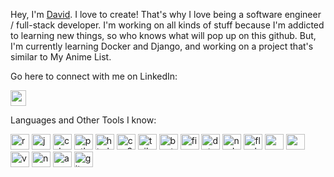 
<!---
davidpierce24/davidpierce24 is a ✨ special ✨ repository because its `README.md` (this file) appears on your GitHub profile.
You can click the Preview link to take a look at your changes.
--->

Hey, I'm [David](https://github.com/davidpierce24). I love to create! That's why I love being a software engineer / full-stack developer. I'm working on all kinds of stuff because I'm addicted to learning new things, so who knows what will pop up on this github. But, I'm currently learning Docker and Django, and working on a project that's similar to My Anime List. 

Go here to connect with me on LinkedIn:
<!-- ![LinkedIn](https://user-images.githubusercontent.com/103011750/182666854-08f79ae3-40c3-4c22-b298-6943f70c5836.png) -->
<!-- <img src="https://user-images.githubusercontent.com/16319829/81180309-2b51f000-8fee-11ea-8a78-ddfe8c3412a7.png" width="150" height="280"> -->
[<img src="https://user-images.githubusercontent.com/103011750/182666854-08f79ae3-40c3-4c22-b298-6943f70c5836.png" width="25" height="25">](https://www.linkedin.com/in/david-pierce-784706170/)

Languages and Other Tools I know:

<img src="https://user-images.githubusercontent.com/103011750/182715135-4791880f-115d-49c8-bda2-4edbfb132e91.png" alt="react" width="30" height="25"> <img src="https://user-images.githubusercontent.com/103011750/182716238-14c2f6cd-bf67-4be4-a1b6-3fa229ad1d2a.svg" alt="javascript" width="30" height="25"> <img src="https://user-images.githubusercontent.com/103011750/182716801-4c6d0374-5c33-47b5-bd0a-fe58f2d5f3de.svg" alt="csharp" width="30" height="25"> <img src="https://user-images.githubusercontent.com/103011750/182717398-a7059d83-9e24-4c48-98d5-993b640e1c00.svg" alt="python" width="30" height="25"> <img src="https://user-images.githubusercontent.com/103011750/182717116-4f278298-73a0-4a84-b136-4865f06a7138.svg" alt="html5" width="30" height="25"> <img src="https://user-images.githubusercontent.com/103011750/182716867-047fcf0d-c988-4cab-b789-9277bc86c9d8.svg" alt="css3" width="30" height="25"> <img src="https://user-images.githubusercontent.com/103011750/182717513-fac5322d-5b3e-4fb7-b7dd-9c0b1b35f316.svg" alt="tailwindcss" width="30" height="25"> <img src="https://user-images.githubusercontent.com/103011750/182716739-430acad5-722f-4fb8-956e-e0dccbd4cfb3.svg" alt="bootstrap" width="30" height="25"> <img src="https://user-images.githubusercontent.com/103011750/182716980-ec9eb017-e9a2-48c5-8794-86d01a5793d8.svg" alt="figma" width="30" height="25"> <img src="https://user-images.githubusercontent.com/103011750/182716905-faae3e31-f439-48e3-a845-6ac157575061.svg" alt="dotnetcore" width="30" height="25"> <img src="https://user-images.githubusercontent.com/103011750/182717286-7902004c-e193-4932-aec3-0e51c349bfb8.svg" alt="nodejs" width="30" height="25"> <img src="https://user-images.githubusercontent.com/103011750/182719989-9d3464df-a16e-4216-b6d6-2c17afc2a229.svg" alt="flask"  width="30" height="25"> <img src="https://user-images.githubusercontent.com/103011750/182717195-7f89e182-2b15-400f-a548-e2ee4cb4f297.svg" alt="mongodb"  width="30" height="25"> <img src="https://user-images.githubusercontent.com/103011750/182721197-638572a8-0712-4d1f-82dd-a06a1d1e2171.svg" alt="mysql"  width="30" height="25"> <img src="https://user-images.githubusercontent.com/103011750/182717563-6d785d2d-1590-4027-a397-573e71b6d111.svg" alt="vscode"  width="30" height="25"> <img src="https://user-images.githubusercontent.com/103011750/182717318-03e879f4-7778-4072-805f-e6a5d46f63d5.svg" alt="npm"  width="30" height="25"> <img src="https://user-images.githubusercontent.com/103011750/182717620-77fe892d-9089-4a67-861a-efe137b9b2dd.svg" alt="anaconda"  width="30" height="25"> <img src="https://user-images.githubusercontent.com/103011750/182717057-de078b62-33e3-47aa-9035-c432ca32457d.svg" alt="git"  width="30" height="25">



